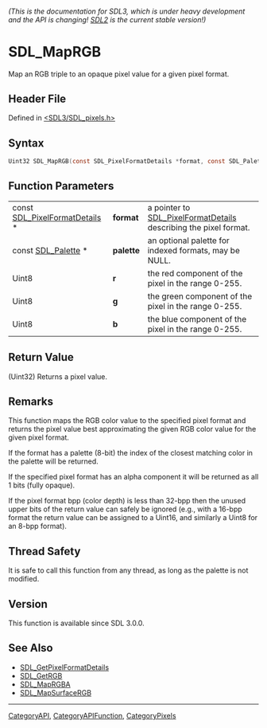 ###### (This is the documentation for SDL3, which is under heavy development and the API is changing! [SDL2](https://wiki.libsdl.org/SDL2/) is the current stable version!)
# SDL_MapRGB

Map an RGB triple to an opaque pixel value for a given pixel format.

## Header File

Defined in [<SDL3/SDL_pixels.h>](https://github.com/libsdl-org/SDL/blob/main/include/SDL3/SDL_pixels.h)

## Syntax

```c
Uint32 SDL_MapRGB(const SDL_PixelFormatDetails *format, const SDL_Palette *palette, Uint8 r, Uint8 g, Uint8 b);
```

## Function Parameters

|                                                          |             |                                                                                            |
| -------------------------------------------------------- | ----------- | ------------------------------------------------------------------------------------------ |
| const [SDL_PixelFormatDetails](SDL_PixelFormatDetails) * | **format**  | a pointer to [SDL_PixelFormatDetails](SDL_PixelFormatDetails) describing the pixel format. |
| const [SDL_Palette](SDL_Palette) *                       | **palette** | an optional palette for indexed formats, may be NULL.                                      |
| Uint8                                                    | **r**       | the red component of the pixel in the range 0-255.                                         |
| Uint8                                                    | **g**       | the green component of the pixel in the range 0-255.                                       |
| Uint8                                                    | **b**       | the blue component of the pixel in the range 0-255.                                        |

## Return Value

(Uint32) Returns a pixel value.

## Remarks

This function maps the RGB color value to the specified pixel format and
returns the pixel value best approximating the given RGB color value for
the given pixel format.

If the format has a palette (8-bit) the index of the closest matching color
in the palette will be returned.

If the specified pixel format has an alpha component it will be returned as
all 1 bits (fully opaque).

If the pixel format bpp (color depth) is less than 32-bpp then the unused
upper bits of the return value can safely be ignored (e.g., with a 16-bpp
format the return value can be assigned to a Uint16, and similarly a Uint8
for an 8-bpp format).

## Thread Safety

It is safe to call this function from any thread, as long as the palette is
not modified.

## Version

This function is available since SDL 3.0.0.

## See Also

- [SDL_GetPixelFormatDetails](SDL_GetPixelFormatDetails)
- [SDL_GetRGB](SDL_GetRGB)
- [SDL_MapRGBA](SDL_MapRGBA)
- [SDL_MapSurfaceRGB](SDL_MapSurfaceRGB)

----
[CategoryAPI](CategoryAPI), [CategoryAPIFunction](CategoryAPIFunction), [CategoryPixels](CategoryPixels)

